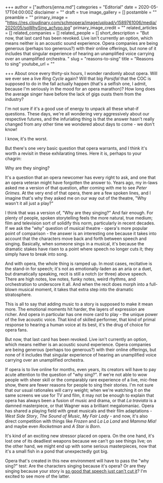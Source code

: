 +++
author = ["authors/jenna.md"]
categories = "Editorial"
date = 2020-05-17T04:00:00Z
disclaimer = ""
draft = true
image_gallery = []
postamble = ""
preamble = ""
primary_image = "https://res.cloudinary.com/schmopera/image/upload/v1589761006/media/2020/05/sqWhySing_acfvpo.jpg"
primary_image_credit = ""
related_articles = []
related_companies = []
related_people = []
short_description = "But now, that last card has been revoked. Live isn't currently an option, which means neither is an acoustic sound experience. Opera companies are being generous (perhaps too generous?) with their online offerings, but none of it includes that singular experience of hearing an unamplified voice carrying over an unamplified orchestra. "
slug = "reasons-to-sing"
title = "Reasons to sing"
youtube_url = ""

+++
About once every thirty-six hours, I wonder randomly about opera. Will we ever see a live _Ring Cycle_ again? Will that big _Parsifal_ that the COC is supposed to do in the fall actually happen (that's a selfish one, I admit, because I'm seriously in the mood for an opera marathon)? How long does the average singer have before the lack of gigs ousts them from the industry?

I'm not sure if it's a good use of energy to unpack all these what-if questions. These days, we're all wondering very aggressively about our respective futures, and the infuriating thing is that the answer hasn't really changed from any other time we wondered about days to come - we don't know!

I know, it's the worst.

But there's one very basic question that opera warrants, and I think it's worth a revisit in these exhilarating times. Here it is, perhaps to your chagrin:

Why are they singing?

It's a question that an opera newcomer has every right to ask, and one that an opera veteran might have forgotten the answer to. Years ago, my in-laws asked me a version of that question, after coming with me to see _Peter Grimes_. At the very end of that opera, there are a few spoken lines, and I imagine that's why they asked me on our way out of the theatre, "Why wasn't it all just a play?"

I think that was a version of, "Why are they singing?" And fair enough. For plenty of people, spoken storytelling feels the more natural, true medium; film and television sort of solidify this norm, particularly in recent decades. If we ask the "why" question of musical theatre - opera's more popular point of comparison - the answer is an interesting one because it takes into account that the characters move back and forth between speech and singing. Basically, when someone sings in a musical, it's because the dramatic stakes have risen to a point where speech no longer cuts it; they simply have to break into song.

And with opera, the whole thing is ramped up. In most cases, recitative is the stand-in for speech; it's not as emotionally-laden as an aria or a duet, but dramatically speaking, recit is still a notch (or three) above speech. There are high notes, low notes, funky notes, weird rhythms, and orchestration to underscore it all. And when the recit does morph into a full-blown musical moment, it takes that extra step into the dramatic stratosphere.

This is all to say that adding music to a story is supposed to make it mean more. The emotional moments hit harder, the layers of expression are richer. And opera in particular has one more card to play - the unique power of the live acoustic voice. That kind of skilled performer, that kind of primal response to hearing a human voice at its best, it's the drug of choice for opera fans.

But now, that last card has been revoked. Live isn't currently an option, which means neither is an acoustic sound experience. Opera companies are being generous (perhaps too generous?) with their online offerings, but none of it includes that singular experience of hearing an unamplified voice carrying over an unamplified orchestra. 

If opera is to live online for months, even years, its creators will have to pay acute attention to the question of "why sing?". If we're not able to wow people with sheer skill or the comparably rare experience of a live, mic-free show, there are fewer reasons for people to sing their stories. I'm not sure that our usual rationales will carry weight; when we're watching it on the same screens we use for TV and film, it may not be enough to explain that opera has always been a fusion of music and drama, or that _La traviata_ is a damned masterpiece, or that Wagner was a brilliant megalomaniac. Opera has shared a playing field with great musicals and their film adaptations - _West Side Story_, _The Sound of Music_, _My Fair Lady_ - and now, it's also direct competition with things like _Frozen_ and _La La Land_ and _Mamma Mia!_ and maybe even _Rocketman_ and _A Star is Born_.

It's kind of an exciting new stressor placed on opera. On the one hand, it's lost one of its deadliest weapons because we can't go see things live; on the other hand, we might end up with some serious masterpieces, now that it's a small fish in a pond that unexpectedly got big. 

Opera that's created in this new environment will have to pass the "why sing?" test: Are the characters singing because it's opera? Or are they singing because your story is [so good that speech just can't cut it](/angels-bone-i-finally-saw-it-and-im-never-going-to-be-the-same/)? I'm excited to see more of the latter.